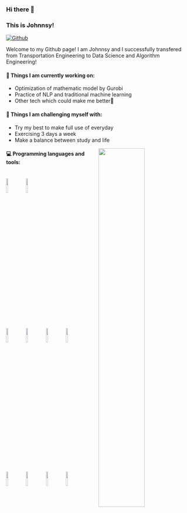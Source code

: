 ### Hi there 👋 
### This is Johnnsy!

[![Github](https://img.shields.io/badge/-Github-000?style=flat&logo=Github&logoColor=white)](https://github.com/Johnnsy1024)

Welcome to my Github page! I am Johnnsy and I successfully transfered from Transportation Engineering to Data Science and Algorithm Engineering!  



#### 🌱 Things I am currently working on: 
- Optimization of mathematic model by Gurobi  
- Practice of NLP and traditional machine learning
- Other tech which could make me better🚀

#### :muscle: Things I am challenging myself with:
- Try my best to make full use of everyday
- Exercising 3 days a week
- Make a balance between study and life

<img width="50%" align="right" src="[![Johnnsy1024's GitHub stats](https://github-readme-stats.vercel.app/api?username=Johnnsy1024)](https://github.com/anuraghazra/github-readme-stats)" />

#### :computer: Programming languages and tools: 
<p>
<!-- 	<img width="50%" align="right" src="[![Johnnsy1024's GitHub stats](https://github-readme-stats.vercel.app/api?username=Johnnsy1024)](https://github.com/anuraghazra/github-readme-stats)" /> -->
<br />
<code><img width="10%" src="https://www.vectorlogo.zone/logos/java/java-ar21.svg"></code>
<code><img width="10%" src="https://www.vectorlogo.zone/logos/python/python-ar21.svg"></code>
<br />

<br />
<code><img width="10%" src="https://upload.wikimedia.org/wikipedia/commons/thumb/c/c6/PyTorch_logo_black.svg/2560px-PyTorch_logo_black.svg.png"></code>
<code><img width="10%" src="https://www.vectorlogo.zone/logos/mysql/mysql-ar21.svg"></code>
<code><img width="10%" src="https://www.vectorlogo.zone/logos/linux/linux-ar21.svg"></code>
<code><img width="10%" src="https://images.ctfassets.net/zwej9aiux6b9/66Z0PVvj5UD0FL4KzlXv7h/28712a7f7b62a4dd5ace9f0c1a85e4b7/kedro-horizontal-color-on-light.png"></code>
<br />
<code><img width="10%" src="https://cdn.icon-icons.com/icons2/2699/PNG/512/apache_hive_logo_icon_167868.png"></code>
<code><img width="10%" src="https://www.vectorlogo.zone/logos/apache_hadoop/apache_hadoop-ar21.svg"></code>
<code><img width="10%" src="https://www.vectorlogo.zone/logos/git-scm/git-scm-ar21.svg"></code>
<code><img width="10%" src="https://cdn.gurobi.com/wp-content/uploads/GurobiLogo_Black-1-1-1.svg?x91684"></code>
</p>
